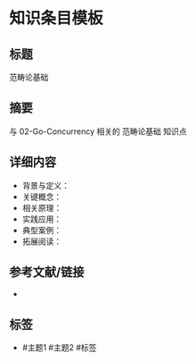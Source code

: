 # 知识条目模板

## 标题

范畴论基础

## 摘要

与 02-Go-Concurrency 相关的 范畴论基础 知识点

## 详细内容

- 背景与定义：
- 关键概念：
- 相关原理：
- 实践应用：
- 典型案例：
- 拓展阅读：

## 参考文献/链接

-

## 标签

- #主题1 #主题2 #标签
